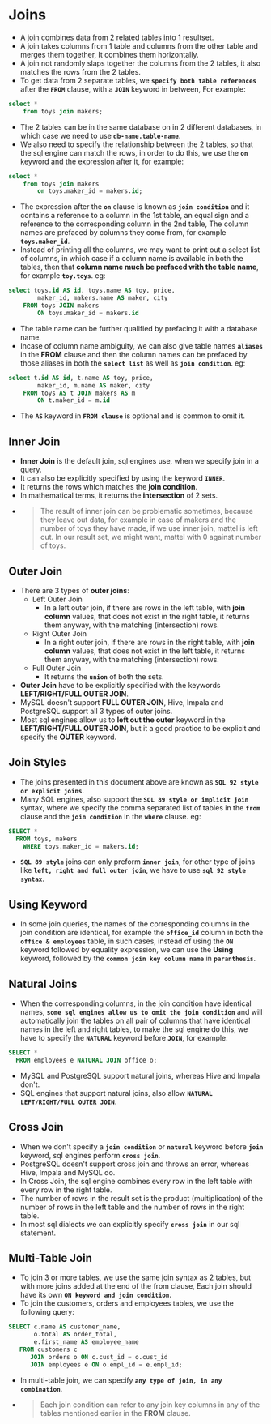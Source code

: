 # Joins

- A join combines data from 2 related tables into 1 resultset.
- A join takes columns from 1 table and columns from the other table and merges them together, It combines them horizontally.
- A join not randomly slaps together the columns from the 2 tables, it also matches the rows from the 2 tables.
- To get data from 2 separate tables, we **`specify both table references`** after the **`FROM`** clause, with a **`JOIN`** keyword in between, For example:

```sql
select *
    from toys join makers;
```

- The 2 tables can be in the same database on in 2 different databases, in which case we need to use **`db-name.table-name`**.
- We also need to specify the relationship between the 2 tables, so that the sql engine can match the rows, in order to do this, we use the **`on`** keyword and the expression after it, for example:

```sql
select *
    from toys join makers
        on toys.maker_id = makers.id;
```

- The expression after the **`on`** clause is known as **`join condition`** and it contains a reference to a column in the 1st table, an equal sign and a reference to the corresponding column in the 2nd table, The column names are prefaced by columns they come from, for example **`toys.maker_id`**.
- Instead of printing all the columns, we may want to print out a select list of columns, in which case if a column name is available in both the tables, then that **column name much be prefaced with the table name**, for example **`toy.toys`**. eg:

```sql
select toys.id AS id, toys.name AS toy, price,
        maker_id, makers.name AS maker, city
    FROM toys JOIN makers
        ON toys.maker_id = makers.id
```

- The table name can be further qualified by prefacing it with a database name.
- Incase of column name ambiguity, we can also give table names **`aliases`** in the **FROM** clause and then the column names can be prefaced by those aliases in both the **`select list`** as well as **`join condition`**. eg:

```sql
select t.id AS id, t.name AS toy, price,
        maker_id, m.name AS maker, city
    FROM toys AS t JOIN makers AS m
        ON t.maker_id = m.id
```

- The **`AS`** keyword in **`FROM clause`** is optional and is common to omit it.

## Inner Join

- **Inner Join** is the default join, sql engines use, when we specify join in a query.
- It can also be explicitly specified by using the keyword **`INNER`**.
- It returns the rows which matches the **join condition**.
- In mathematical terms, it returns the **intersection** of 2 sets.
- > The result of inner join can be problematic sometimes, because they leave out data, for example in case of makers and the number of toys they have made, if we use inner join, mattel is left out. In our result set, we might want, mattel with 0 against number of toys.

## Outer Join

- There are 3 types of **outer joins**:
  - Left Outer Join
    - In a left outer join, if there are rows in the left table, with **join column** values, that does not exist in the right table, it returns them anyway, with the matching (intersection) rows.
  - Right Outer Join
    - In a right outer join, if there are rows in the right table, with **join column** values, that does not exist in the left table, it returns them anyway, with the matching (intersection) rows.
  - Full Outer Join
    - It returns the **`union`** of both the sets.
- **Outer Join** have to be explicitly specified with the keywords **LEFT/RIGHT/FULL OUTER JOIN**.
- MySQL doesn't support **FULL OUTER JOIN**, Hive, Impala and PostgreSQL support all 3 types of outer joins.
- Most sql engines allow us to **left out the outer** keyword in the **LEFT/RIGHT/FULL OUTER JOIN**, but it a good practice to be explicit and specify the **OUTER** keyword.

## Join Styles

- The joins presented in this document above are known as **`SQL 92 style or explicit joins`**.
- Many SQL engines, also support the **`SQL 89 style or implicit join`** syntax, where we specify the comma separated list of tables in the **`from`** clause and the **`join condition`** in the **`where`** clause. eg:

```sql
SELECT *
  FROM toys, makers
    WHERE toys.maker_id = makers.id;
```

- **`SQL 89 style`** joins can only preform **`inner join`**, for other type of joins like **`left, right and full outer join`**, we have to use **`sql 92 style syntax`**.

## Using Keyword

- In some join queries, the names of the corresponding columns in the join condition are identical, for example the **`office_id`** column in both the **`office & employees`** table, in such cases, instead of using the **`ON`** keyword followed by equality expression, we can use the **Using** keyword, followed by the **`common join key column name`** in **`paranthesis`**.

## Natural Joins

- When the corresponding columns, in the join condition have identical names, **`some sql engines allow us to omit the join condition`** and will automatically join the tables on all pair of columns that have identical names in the left and right tables, to make the sql engine do this, we have to specify the **`NATURAL`** keyword before **`JOIN`**, for example:

```sql
SELECT *
  FROM employees e NATURAL JOIN office o;
```

- MySQL and PostgreSQL support natural joins, whereas Hive and Impala don't.
- SQL engines that support natural joins, also allow **`NATURAL LEFT/RIGHT/FULL OUTER JOIN`**.

## Cross Join

- When we don't specify a **`join condition`** or **`natural`** keyword before **`join`** keyword, sql engines perform **`cross join`**.
- PostgreSQL doesn't support cross join and throws an error, whereas Hive, Impala and MySQL do.
- In Cross Join, the sql engine combines every row in the left table with every row in the right table.
- The number of rows in the result set is the product (multiplication) of the number of rows in the left table and the number of rows in the right table.
- In most sql dialects we can explicitly specify **`cross join`** in our sql statement.

## Multi-Table Join

- To join 3 or more tables, we use the same join syntax as 2 tables, but with more joins added at the end of the from clause, Each join should have its own **`ON keyword and join condition`**.
- To join the customers, orders and employees tables, we use the following query:

```sql
SELECT c.name AS customer_name,
 ​   ​   o.total AS order_total,
 ​  ​    e.first_name AS employee_name
​   FROM customers c
​      JOIN orders o ON c.cust_id = o.cust_id
​   ​   JOIN employees e ON o.empl_id = e.empl_id;
```

- In multi-table join, we can specify **`any type of join, in any combination`**.
- > Each join condition can refer to any join key columns in any of the tables mentioned earlier in the **FROM** clause.
